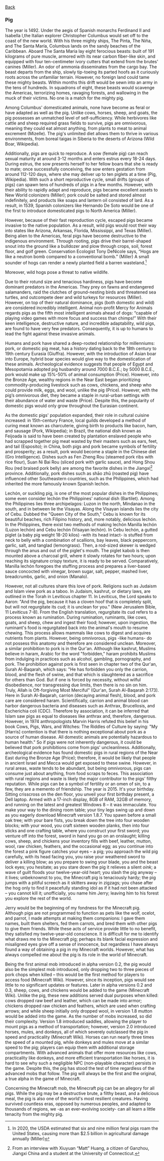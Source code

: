 [Back](/)

### Pig

The year is 1492. Under the aegis of Spanish monarchs Ferdinand II and Isabella I,the Italian explorer Christopher Columbus would set off to the coast of the new world. With his three mighty ships, The Pinta, The Niña, and The Santa María, Columbus lands on the sandy beaches of the Caribbean. Aboard The Santa Maria lay eight ferocious beasts: built of 191 kilograms of pure muscle, armored with its near carbon fiber-like skin, and equipped with four ten-centimeter ivory cutters that extend from the brutes' canines (Miller). An odor of ammonia disseminates from the cargo bay. The beast departs from the ship, slowly tip-toeing its parted hoofs as it curiously roots across the unfamiliar terrain. However, no foreign land could tame these mighty beasts. Within months this drift would be sewn into an army in the tens of hundreds. In squadrons of eight, these beasts would scavenge the Americas, terrorizing homes, ravaging forests, and wallowing in the muck of their victims. No one is a match for the mighty pig.

Among Columbus' domesticated animals, none have become as feral or have adapted as well as the pig. Unlike cows, horses, sheep, and goats, the pig possesses an unmatched level of self-sufficiency. While herbivores like cattle and sheep required grass fields to survive, pigs are omnivorous, meaning they could eat almost anything, from plants to meat to animal excrement (Mizelle). The pig's unlimited diet allows them to thrive in various environments, from boreal taigas in Siberia to the deserts of Arizona (Wild Boar, Wikipedia).

Additionally, pigs are quick to reproduce. A sow (female pig) can reach sexual maturity at around 3-12 months and enters estrus every 18-24 days. During estrus, the sow presents herself to her fellow boars that she is ready to mate; once successfully conceiving, the sow enters gestation from around 112-120 days, where she may deliver up to ten piglets at a time (Pig, Wikipedia). With such a short reproductive cycle, small drifts (groups of pigs) can spawn tens of hundreds of pigs in a few months. However, with their ability to rapidly adapt and reproduce, pigs became excellent assets to New World colonizers (Miller); pork could be salted and stored almost indefinitely, and products like soaps and lantern oil consisted of lard. As a result, in 1539, Spanish colonizers like Hernando De Soto would be one of the first to introduce domesticated pigs to North America (Miller).

However, because of their fast reproduction cycle, escaped pigs became invasive to the native population. As a result, wild pigs would root their way into states like Arizona, Arkansas, Florida, Mississippi, and Texas (Miller). Being alien to the Americas, feral pigs have become destructive to the indigenous environment. Through rooting, pigs drive their barrel-shaped snout into the ground like a bulldozer and plow through crops, soil, forest floor, and golf green. Conservation Ecologist Tony DeNicole says, “Hogs are like a neutron bomb compared to a conventional bomb.” (Miller) A small sounder of hogs can render a newly planted field a barren wasteland.[^1]

[^1]: In 2020, the USDA estimated that six and nine million feral pigs roam the United States, causing more than $2.5 billion in agricultural damage annually (Miller)

Moreover, wild hogs pose a threat to native wildlife.

Due to their rotund size and tenacious hardiness, pigs have become dominant predators in the Americas. They prey on fawns and endangered salamanders, raid the clutches of ground-nesting birds and threatened sea turtles, and outcompete deer and wild turkeys for resources (Miller). However, on top of their natural dominance, pigs (both domestic and wild) are considered incredibly intelligent. Animal non-profit Mercy for Animals regards pigs as the fifth most intelligent animals ahead of dogs: “capable of playing video games with more focus and success than chimps!” With their keen intelligence, destructive nature, and incredible adaptability, wild pigs, are found to have very few predators. Consequently, it is up to humans to lead the fight against these invasive animals.

Humans and pork have shared a deep-rooted relationship for millenniums: pork, or domestic pig meat, has a history dating back to the 18th century to 19th century Eurasia (Giuffra). However, with the introduction of Asian boar into Europe, hybrid boar species would give way to the domestication of these animals. Archeological evidence suggests that people of Egypt and Mesopotamia adopted pig husbandry around 7000 B.C.E.; by 5000 B.C.E., pork would make up 15%-50% of animal consumption (Price). However, into the Bronze Age, wealthy regions in the Near East began prioritizing commodity-producing livestock such as cows, chickens, and sheep who could provide milk, eggs, and wool, unlike the pig (Price). However, with the pig’s omnivorous diet, they became a staple in rural-urban settings with their abundance of water and waste (Price). Despite this, the popularity of domestic pigs would only grow throughout the Eurasian continent.

As the domestic pigs' population expanded, their role in cultural cuisine increased: in 15th-century France, local guilds developed a method of curing meat known as charcuterie, giving birth to products like bacon, ham, and sausage (Pork, Wikipedia); in Brazil, the national dish known as Feijoada is said to have been created by plantation enslaved people who had scrapped together pig meat wasted by their masters such as ears, feet, and tail (Esposito); in China, both pigs and pork became symbols of fertility and prosperity; as a result, pork would become a staple in the Chinese diet (Gro Intelligence). Dishes such as Fen Zheng Rou (steamed pork ribs with rice flour), Suan Ni Bai Rou (sliced pork with garlic sauce), and Hong Shou Rou (red braised pork belly) are among the favorite dishes in the Jiangxi[^2] province. Additionally, pork dishes such as shāo zhū (roasted pig) have influenced other Southeastern countries, such as the Philippines, which had inherited the more famously known Spanish lechón.
[^2]: From an interview with Xiuyuan “Matt” Huang, a citizen of Ganzhou, Jiangxi China and a student at the University of Connecticut.

Lechón, or suckling pig, is one of the most popular dishes in the Philippines; some even consider lechón the Philippines' national dish (Bartilet). Among the Philippines lies three archipelagos: Luzon in the north, Mindanao in the south, and in between lie the Visayas. Along the Visayan islands lies the city of Cebu. Dubbed the "Queen City of the South," Cebu is known for its beautiful beaches, rich Filipino history, and, more notably, delicious lechón. In the Philippines, there exist two methods of making lechón Manilla lechón (Luzon lechón) and Cebu lechón (Visayan lechón). In Cebu lechón, a gutted piglet (a baby pig weight 18-20 kilos) -with its head intact- is stuffed from neck to belly with a combination of scallions, bay leaves, black peppercorn, garlic, salt, and tanglad (lemongrass). Then, a rod-sized skewer is wedged through the anus and out of the piglet's mouth. The piglet kabob is then mounted above a charcoal grill, where it slowly rotates for two hours; upon reaching its signature crispy texture, it is ready to be served. Comparatively, Manilla lechón foregoes the stuffing process and prepares a liver-based sauce concocted with vinegar, brown sugar, salt, pepper, mashed liver, breadcrumbs, garlic, and onion (Manalo).

However, not all cultures share this love of pork. Religions such as Judaism and Islam view pork as a taboo. In Judaism, kashrut, or dietary laws, are outlined in the Torah in Leviticus chapter 11. In Leviticus, the Lord speaks to Aaron: "And the pig, because it has a cloven hoof that is completely split, but will not regurgitate its cud; it is unclean for you." (New Jerusalem Bible, 11 Leviticus 7-8). From the English translation, regurgitate its cud refers to a process known as rumination. During rumination, ruminants, like cows, goats, and sheep, chew and ingest their food; however, upon ingestion, the ruminant's food is regurgitated back into the animal's mouth to resume chewing. This process allows mammals like cows to digest and acquires nutrients from plants. However, being omnivorous, pigs -like humans- do not possess this anatomy and therefore are considered unclean.
Moreover, a similar prohibition to pork is in the Qur'an. Although like kashrut, Muslims believe in haram, Arabic for the word "forbidden," haram prohibits Muslims from indulging in practices such as alcohol, gambling, pornography, and pork. The prohibition against pork is first seen in chapter two of the Qur'an, Surah Al-Baqarah, which says: "He has forbidden you only the carrion, blood, and the flesh of swine, and that which is slaughtered as a sacrifice for others than God. But if one is forced by necessity, without wilful disobedience, nor transgressing due limits, then there is no sin on him. Truly, Allah is Oft-forgiving Most Merciful" (Qur'an, Surah Al-Baqarah 2:173). Here in Surah Al-Baqarah, carrion (decaying animal flesh), blood, and pork care are considered haram. Scientifically, carrion and animal blood can harbor dangerous bacteria and diseases such as Anthrax, Brucellosis, and Escherichia coli (CDC). Therefore by association, it can be inferred that Islam saw pigs as equal to diseases like anthrax and, therefore, dangerous. However, in 1974 anthropologists Marvin Harris refuted this belief in his book Cows, Pigs, Wars, and Witches: The Riddles of Culture by saying: "My [Harris] contention is that there is nothing exceptional about pork as a source of human disease. All domestic animals are potentially hazardous to human health." So if pigs were not inherently dangerous, it could be believed that pork prohibitions come from pigs' uncleanliness.
Additionally, archeological evidence has found domestic pigs in rural regions of the Near East during the Bronze Age (Price); therefore, it would be likely that people in ancient Israel and Mecca would get exposed to these swine. However, in rural areas, waste tends to be abundant, but being omnivorous, pigs can consume just about anything, from food scraps to feces. This association with rural regions and waste is likely the major contributor to the pigs' filthy reputation. While pigs can be a symbol of fertility or an omen of sin, to a few, they are a memento of friendship.
The year is 2015. It's your birthday. Sitting crisscross on the den floor, you unveil your first birthday present, a Dell laptop. Armed with a 17-inch display, 8GB of RAM, 32GB of memory, and running on the latest and greatest Windows 8 – it was immaculate. You make your way to the dining room table; your tiny legs swing up and down as you eagerly download Minecraft version 1.8.7. You spawn before a small oak tree; with your bare fists, you break down the tree into four wooden blocks; with your wood, you craft sixteen wooden planks, then into four sticks and one crafting table, where you construct your first sword; you venture off into the forest, sword in hand you go on an onslaught; killing cows, sheep, and chickens your inventory fills with beef, leather, mutton, wool, raw chicken, feathers, and the occasional egg; as you continue into the forest a pink figure catches your eyes – a pig; you approach the wild pig carefully, with its head facing you, you raise your weathered sword to deliver a killing blow; as you prepare to swing your blade, you and the beast lock eyes; you hesitate; as you stare down the pig it relieves a silent _oink_; a wave of guilt floods your twelve-year-old heart; you slash the pig anyway – it lives; unbeknownst to you, the Minecraft pig is tenaciously hardy; the pig jumps with a pitiful screech as it skitters away in zigzags; you chase after the hog only to find it peacefully standing idol as if it had not been attacked – you cannot kill it; unofficially, you name him Jerry; leaving him to his forest you explore the rest of the world.

Jerry would be the beginning of my fondness for the Minecraft pig. Although pigs are not programmed to function as pets like the wolf, ocelot, and parrot, I made attempts at making them companions: I gave them names, built them shelters, fed them carrots, and bred them with other pigs to give them friends. While these acts of service provide little to no benefit, they satisfied my twelve-year-old conscience. It is difficult for me to identify what draws me to the Minecraft pig; perhaps its blank facial expression and misaligned eyes give off a sense of innocence, but regardless I have always found a way of obtaining a pig in my Minecraft worlds. However, what has always compelled me about the pig is its role in the world of Minecraft.

Being the first animal mob introduced in alpha version 0.2, the pig would also be the simplest mob introduced, only dropping two to three pieces of pork chops when killed – this would be the first method for players to access food (Minecraft Wiki). However, since its inception, pigs would see little to no significant updates or features. Later in alpha versions 0.2 and 0.3, sheep, cows, and chickens would be added to the game (Minecraft Wiki). Unlike the pig, these new additions served dual purposes when killed: cows dropped raw beef and leather, which can be made into armor; chickens dropped raw chicken and feathers, which are used when crafting arrows; and while sheep initially only dropped wool, in version 1.8 mutton would be added into the game. As the number of mobs increased, so did their complexity. Version 1.8 introduced saddles, allowing the player to mount pigs as a method of transportation; however, version 2.0 introduced horses, mules, and donkeys, all of which severely outclassed the pig in speed and practicality (Minecraft Wiki). Horses can run nearly three times the speed of a mounted pig, while donkeys and mules move at a similar speed to the pig; players can equip them with additional storage compartments. With advanced animals that offer more resources like cows, practicality like donkeys, and more efficient transportation like horses, it is hard to see why such a negligible NPC (non-playable character) persists in the game. Despite this, the pig has stood the test of time regardless of the advanced mobs that follow. The pig will always be the first and the original, a true alpha in the game of Minecraft.

Concerning the Minecraft mob, the Minecraft pig can be an allegory for all pigs. While the pig may be a destructive brute, a filthy beast, and a delicious meal, the pig is also one of the world's most resilient creatures. Having survived countless eras, opposed by numerous peoples, and adapted to thousands of regions, we -as an ever-evolving society- can all learn a little tenacity from the mighty pig.
